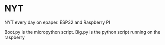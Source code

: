 # NYT
NYT every day on epaper. ESP32 and Raspberry PI

Boot.py is the micropython script. Big.py is the python script running on the raspberry 

